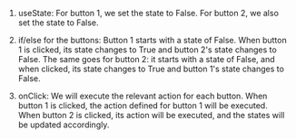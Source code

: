 1. useState: 
For button 1, we set the state to False. For button 2, we also set the state to False.

2. if/else for the buttons: 
Button 1 starts with a state of False. When button 1 is clicked, its state changes to True and button 2's state changes to False. 
The same goes for button 2: it starts with a state of False, and when clicked, its state changes to True and button 1's state changes to False.

3. onClick: 
We will execute the relevant action for each button. When button 1 is clicked, the action defined for button 1 will be executed. When button 2 is clicked, its action will be executed, and the states will be updated accordingly.